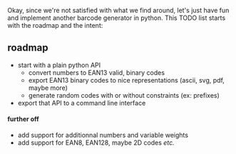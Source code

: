Okay, since we're not satisfied with what we find around, let's just have fun
and implement another barcode generator in python. This TODO list starts with
the roadmap and the intent:

## roadmap

- start with a plain python API
    - convert numbers to EAN13 valid, binary codes
    - export EAN13 binary codes to nice representations (ascii, svg, pdf, maybe
      more)
    - generate random codes with or without constraints (ex: prefixes)
- export that API to a command line interface

#### further off

- add support for additionnal numbers and variable weights
- add support for EAN8, EAN128, maybe 2D codes *etc.*

